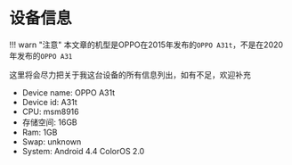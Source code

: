 # 设备信息

!!! warn "注意"
    本文章的机型是OPPO在2015年发布的`OPPO A31t`，不是在2020年发布的`OPPO A31`

这里将会尽力把关于我这台设备的所有信息列出，如有不足，欢迎补充

- Device name: OPPO A31t
- Device id: A31t
- CPU: msm8916
- 存储空间: 16GB
- Ram: 1GB
- Swap: unknown
- System: Android 4.4 ColorOS 2.0
